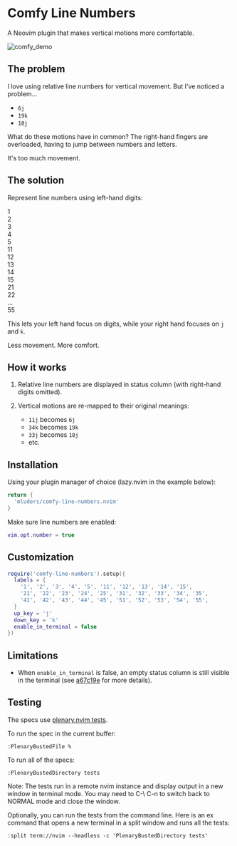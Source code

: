 # Comfy Line Numbers

A Neovim plugin that makes vertical motions more comfortable.

![comfy_demo](https://github.com/user-attachments/assets/e59f61f3-a2e7-48be-966a-db7543ed0a82)

## The problem

I love using relative line numbers for vertical movement. But I've noticed a problem...

* `6j`
* `19k`
* `18j`

What do these motions have in common? The right-hand fingers are overloaded, having to jump between numbers and letters.

It's too much movement.

## The solution

Represent line numbers using left-hand digits:

1\
2\
3\
4\
5\
11\
12\
13\
14\
15\
21\
22\
...\
55

This lets your left hand focus on digits, while your right hand focuses on `j` and `k`.

Less movement. More comfort.

## How it works

1. Relative line numbers are displayed in status column (with right-hand digits omitted).

2. Vertical motions are re-mapped to their original meanings:
    * `11j` becomes `6j`
    * `34k` becomes `19k`
    * `33j` becomes `18j`
    * etc.

## Installation

Using your plugin manager of choice (lazy.nvim in the example below):

```lua
return {
  'mluders/comfy-line-numbers.nvim'
}
```

Make sure line numbers are enabled:

```lua
vim.opt.number = true
```

## Customization

```lua
require('comfy-line-numbers').setup({
  labels = {
    '1', '2', '3', '4', '5', '11', '12', '13', '14', '15',
    '21', '22', '23', '24', '25', '31', '32', '33', '34', '35',
    '41', '42', '43', '44', '45', '51', '52', '53', '54', '55',
  }
  up_key = 'j'
  down_key = 'k'
  enable_in_terminal = false
})
```

## Limitations

* When `enable_in_terminal` is false, an empty status column is still visible in the terminal (see [a67c19e](https://github.com/mluders/comfy-line-numbers.nvim/commit/a67c19ea1975674f08678269af85bf388d59b1ef) for more details).

## Testing

The specs use [plenary.nvim tests](https://github.com/nvim-lua/plenary.nvim/blob/master/TESTS_README.md).

To run the spec in the current buffer:
```vim
:PlenaryBustedFile %
```
To run all of the specs:
```vim
:PlenaryBustedDirectory tests
```
Note: The tests run in a remote nvim instance and display output in a new window in terminal mode.
You may need to C-\ C-n to switch back to NORMAL mode and close the window.

Optionally, you can run the tests from the command line. Here is an ex command that opens a new terminal
in a split window and runs all the tests:
```vim
:split term://nvim --headless -c 'PlenaryBustedDirectory tests'
```


